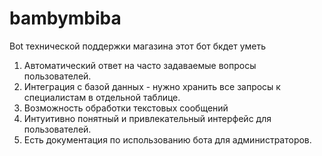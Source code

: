 # bambymbiba
Bot технической поддержки магазина
этот бот бкдет уметь
1. Автоматический ответ на часто задаваемые вопросы пользователей.
2. Интеграция с базой данных - нужно хранить все запросы к специалистам в отдельной таблице.
3. Возможность обработки текстовых сообщений 
4. Интуитивно понятный и привлекательный интерфейс для пользователей.
5. Есть документация по использованию бота для администраторов.
